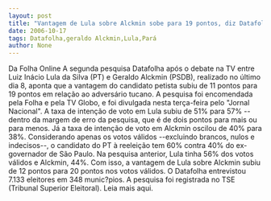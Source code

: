 ```yaml
---
layout: post
title: "Vantagem de Lula sobre Alckmin sobe para 19 pontos, diz Datafolha"
date: 2006-10-17
tags: Datafolha,geraldo Alckmin,Lula,Pará
author: None
---
```

Da Folha Online
A segunda pesquisa Datafolha após o debate na TV entre Luiz Inácio Lula da Silva (PT) e Geraldo Alckmin (PSDB), realizado no último dia 8, aponta que a vantagem do candidato petista subiu de 11 pontos para 19 pontos em relação ao adversário tucano. A pesquisa foi encomendada pela Folha e pela TV Globo, e foi divulgada nesta terça-feira pelo \"Jornal Nacional\".
A taxa de intenção de voto em Lula subiu de 51% para 57% --dentro da margem de erro da pesquisa, que é de dois pontos para mais ou para menos. Já a taxa de intenção de voto em Alckmin oscilou de 40% para 38%.
Considerando apenas os votos válidos --excluindo brancos, nulos e indecisos--, o candidato do PT à reeleição tem 60% contra 40% do ex-governador de São Paulo. Na pesquisa anterior, Lula tinha 56% dos votos válidos e Alckmin, 44%. Com isso, a vantagem de Lula sobre Alckmin subiu de 12 pontos para 20 pontos nos votos válidos.
O Datafolha entrevistou 7.133 eleitores em 348 munic?pios. A pesquisa foi registrada no TSE (Tribunal Superior Eleitoral).
Leia mais aqui. 